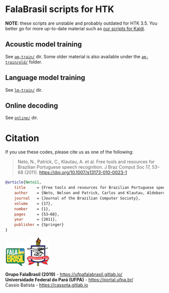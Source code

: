 # FalaBrasil scripts for HTK

**NOTE**: these scripts are unstable and probably outdated for HTK 3.5. 
You better go for more up-to-date material such as 
[our scripts for Kaldi](https://gitlab.com/fb-asr/fb-am-tutorial/kaldi-am-train).

## Acoustic model training
See [`am-train/`](./am-train) dir. Some older material is also available under
the [`am-train/old/`](./am-train/old) folder.

## Language model training
See [`lm-train/`](./lm-train) dir.

## Online decoding
See [`online/`](./online) dir.

# Citation
If you use these codes, please cite us as one of the following:

> Neto, N., Patrick, C., Klautau, A. et al. Free tools and resources for
> Brazilian Portuguese speech recognition. J Braz Comput Soc 17, 53–68 (2011).
> https://doi.org/10.1007/s13173-010-0023-1

```bibtex
@article{Neto11,
    title     = {Free tools and resources for Brazilian Portuguese speech recognition},
    author    = {Neto, Nelson and Patrick, Carlos and Klautau, Aldebaro and Trancoso, Isabel},
    journal   = {Journal of the Brazilian Computer Society},
    volume    = {17},
    number    = {1},
    pages     = {53–68},
    year      = {2011},
    publisher = {Springer}
}
```

[![FalaBrasil](doc/logo_fb_github_footer.png)](https://ufpafalabrasil.gitlab.io/ "Visite o site do Grupo FalaBrasil") [![UFPA](doc/logo_ufpa_github_footer.png)](https://portal.ufpa.br/ "Visite o site da UFPA")

__Grupo FalaBrasil (2019)__ - https://ufpafalabrasil.gitlab.io/      
__Universidade Federal do Pará (UFPA)__ - https://portal.ufpa.br/     
Cassio Batista - https://cassota.gitlab.io    
